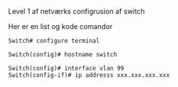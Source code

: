 <h> Level 1 af netværks configrusion af switch </H>

<p> Her er en list og kode comandor  </p>

```
Switch# configure terminal

Switch(config)# hostname switch

Switch(config)# interface vlan 99
Switch(config-if)# ip addresss xxx.xxx.xxx.xxx

```
